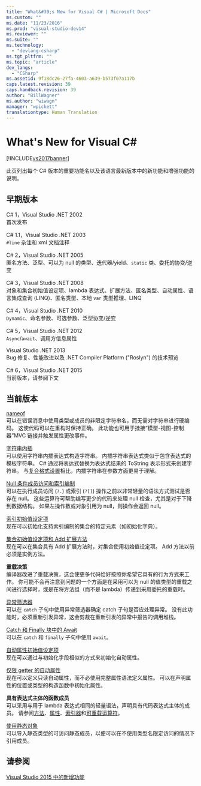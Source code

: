 ```yaml
---
title: "What&#39;s New for Visual C# | Microsoft Docs"
ms.custom: ""
ms.date: "11/23/2016"
ms.prod: "visual-studio-dev14"
ms.reviewer: ""
ms.suite: ""
ms.technology: 
  - "devlang-csharp"
ms.tgt_pltfrm: ""
ms.topic: "article"
dev_langs: 
  - "CSharp"
ms.assetid: 9f18dc26-27fa-4603-a639-b573f07a117b
caps.latest.revision: 39
caps.handback.revision: 39
author: "BillWagner"
ms.author: "wiwagn"
manager: "wpickett"
translationtype: Human Translation
---
```

# What&#39;s New for Visual C#
[!INCLUDE[vs2017banner](../../csharp/includes/vs2017banner.md)]

此页列出每个 C\# 版本的重要功能名以及该语言最新版本中的新功能和增强功能的说明。  
  
## 早期版本  
 C\# 1，Visual Studio .NET 2002  
 首次发布  
  
 C\# 1.1，Visual Studio .NET 2003  
 `#line` 杂注和 xml 文档注释  
  
 C\# 2，Visual Studio .NET 2005  
 匿名方法、泛型、可以为 null 的类型、迭代器\/yield、`static` 类、委托的协变\/逆变  
  
 C\# 3，Visual Studio .NET 2008  
 对象和集合初始值设定项、lambda 表达式、扩展方法、匿名类型、自动属性、语言集成查询 \(LINQ\)、匿名类型、本地 `var` 类型推理、LINQ  
  
 C\# 4，Visual Studio .NET 2010  
 `Dynamic`、命名参数、可选参数、泛型协变\/逆变  
  
 C\# 5，Visual Studio .NET 2012  
 `Async`\/`await`、调用方信息属性  
  
 Visual Studio .NET 2013  
 Bug 修复、性能改进以及 .NET Compiler Platform \("Roslyn"\) 的技术预览  
  
 C\# 6，Visual Studio .NET 2015  
 当前版本，请参阅下文  
  
## 当前版本  
 [nameof](../../csharp/language-reference/keywords/nameof.md)  
 可以在错误消息中使用类型或成员的非限定字符串名，而无需对字符串进行硬编码。  这使代码可以在重构时保持正确。  此功能也可用于挂接“模型\-视图\-控制器”MVC 链接并触发属性更改事件。  
  
 [字符串内插](../../csharp/language-reference/keywords/interpolated-strings.md)  
 可以使用字符串内插表达式构造字符串。  内插字符串表达式类似于包含表达式的模板字符串。  C\# 通过将表达式替换为表达式结果的 ToString 表示形式来创建字符串。  与[复合格式设置](../Topic/Composite%20Formatting.md)相比，内插字符串在参数方面更易于理解。  
  
 [Null 条件成员访问和索引编制](../../csharp/language-reference/operators/null-conditional-operators.md)  
 可以在执行成员访问 \(`?.`\) 或索引 \(`?[]`\) 操作之前以非常轻量的语法方式测试是否存在 null。  这些运算符可帮助编写更少的代码来处理 null 检查，尤其是对于下降到数据结构。  如果左操作数或对象引用为 null，则操作会返回 null。  
  
 [索引初始值设定项](../../csharp/programming-guide/classes-and-structs/object-and-collection-initializers.md)  
 现在可以初始化支持索引编制的集合的特定元素（如初始化字典）。  
  
 [集合初始值设定项和 Add 扩展方法](../../csharp/programming-guide/classes-and-structs/object-and-collection-initializers.md)  
 现在可以在集合具有 Add 扩展方法时，对集合使用初始值设定项。  Add 方法以前必须是实例方法。  
  
 **重载决策**  
 编译器改进了重载决策，这会使更多代码恰好按照你希望它具有的行为方式来工作。  你可能不会再注意到问题的一个方面是在采用可以为 null 的值类型的重载之间进行选择时，或是在将方法组（而不是 lambda）传递到采用委托的重载时。  
  
 [异常筛选器](../../csharp/language-reference/keywords/try-catch.md)  
 可以在 `catch` 子句中使用异常筛选器确定 catch 子句是否应处理异常。  没有此功能时，必须重新引发异常，这会剪裁在重新引发的异常中报告的调用堆栈。  
  
 [Catch 和 Finally 块中的 Await](../../csharp/language-reference/keywords/try-catch.md)  
 可以在 `catch` 和 `finally` 子句中使用 `await`。  
  
 [自动属性初始值设定项](../../csharp/programming-guide/classes-and-structs/auto-implemented-properties.md)  
 现在可以通过与初始化字段相似的方式来初始化自动属性。  
  
 [仅限 getter 的自动属性](../../csharp/programming-guide/classes-and-structs/auto-implemented-properties.md)  
 现在可以定义只读自动属性，而不必使用完整属性语法定义属性。  可以在声明属性的位置或类型的构造函数中初始化属性。  
  
 **具有表达式主体的函数成员**  
 可以采用与用于 lambda 表达式相同的轻量语法，声明具有代码表达式主体的成员。  请参阅[方法](../../csharp/programming-guide/classes-and-structs/methods.md)、[属性](../../csharp/programming-guide/classes-and-structs/properties.md)、[索引器](../../csharp/programming-guide/indexers/index.md)和[可重载运算符](../../csharp/programming-guide/statements-expressions-operators/overloadable-operators.md)。  
  
 [使用静态对象](../../csharp/language-reference/keywords/using-directive.md)  
 可以导入静态类型的可访问静态成员，以便可以在不使用类型名限定访问的情况下引用成员。  
  
## 请参阅  
 [Visual Studio 2015 中的新增功能](/visual-studio/ide/what-s-new-in-visual-studio-2015)